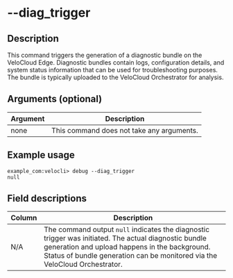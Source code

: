 #	--diag_trigger

##	Description
This command triggers the generation of a diagnostic bundle on the VeloCloud Edge. Diagnostic bundles contain logs, configuration details, and system status information that can be used for troubleshooting purposes. The bundle is typically uploaded to the VeloCloud Orchestrator for analysis.

##  Arguments (optional)
| Argument | Description |
|---|---|
| none | This command does not take any arguments. |

##  Example usage
```
example_com:velocli> debug --diag_trigger
null
```
##  Field descriptions
| Column | Description |
|---|---|
| N/A | The command output `null` indicates the diagnostic trigger was initiated. The actual diagnostic bundle generation and upload happens in the background. Status of bundle generation can be monitored via the VeloCloud Orchestrator. |